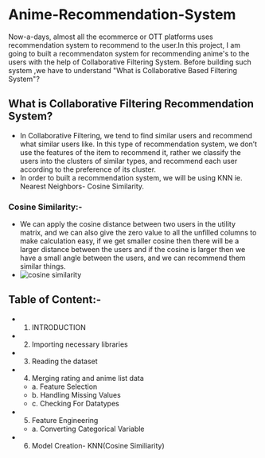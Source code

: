 # Anime-Recommendation-System
Now-a-days, almost all the ecommerce or OTT platforms uses recommendation system to recommend to the user.In this project, I am going to built a recommendaton system for recommending anime's to the users with the help of Collaborative Filtering System. Before building such system ,we have to understand "What is Collaborative Based Filtering System"?

## What is Collaborative Filtering Recommendation System?
- In Collaborative Filtering, we tend to find similar users and recommend what similar users like. In this type of recommendation system, we don’t use the features of the item to recommend it, rather we classify the users into the clusters of similar types, and recommend each user according to the preference of its cluster.
- In order to built a recommendation system, we will be using KNN ie. Nearest Neighbors- Cosine Similarity.
 
### Cosine Similarity:-
 - We can apply the cosine distance between two users in the utility matrix, and we can also give the zero value to all the unfilled columns to make calculation easy, if we get smaller cosine then there will be a larger distance between the users and if the cosine is larger then we have a small angle between the users, and we can recommend them similar things.
 - ![cosine similarity](https://user-images.githubusercontent.com/91775600/154799508-4a9ba459-d1e3-471a-9258-bb2a03cb284b.png)

## Table of Content:-
 - 1. INTRODUCTION
 - 2. Importing necessary libraries
 - 3. Reading the dataset
 - 4. Merging rating and anime list data 
   - a. Feature Selection
   - b. Handling Missing Values
   - c. Checking For Datatypes
 - 5. Feature Engineering
   - a. Converting Categorical Variable
 - 6. Model Creation- KNN(Cosine Similiarity)
